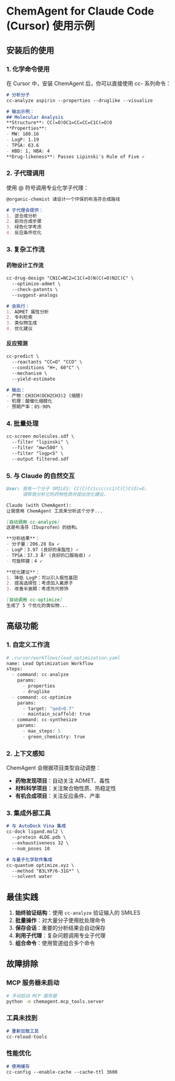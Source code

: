 # ChemAgent for Claude Code (Cursor) 使用示例

## 安装后的使用

### 1. 化学命令使用

在 Cursor 中，安装 ChemAgent 后，你可以直接使用 cc- 系列命令：

```markdown
# 分析分子
cc-analyze aspirin --properties --druglike --visualize

# 输出示例：
## Molecular Analysis
**Structure**: CC(=O)OC1=CC=CC=C1C(=O)O
**Properties**:
- MW: 180.16
- LogP: 1.19
- TPSA: 63.6
- HBD: 1, HBA: 4
**Drug-likeness**: Passes Lipinski's Rule of Five ✓
```

### 2. 子代理调用

使用 @ 符号调用专业化学子代理：

```markdown
@organic-chemist 请设计一个环保的布洛芬合成路线

# 子代理会提供：
1. 逆合成分析
2. 前向合成步骤
3. 绿色化学考虑
4. 反应条件优化
```

### 3. 复杂工作流

#### 药物设计工作流
```markdown
cc-drug-design "CN1C=NC2=C1C(=O)N(C(=O)N2C)C" \
  --optimize-admet \
  --check-patents \
  --suggest-analogs

# 会执行：
1. ADMET 属性分析
2. 专利检索
3. 类似物生成
4. 优化建议
```

#### 反应预测
```markdown
cc-predict \
  --reactants "CC=O" "CCO" \
  --conditions "H+, 60°C" \
  --mechanism \
  --yield-estimate

# 输出：
- 产物：CH3CH(OCH2CH3)2 (缩醛)
- 机理：酸催化缩醛化
- 预期产率：85-90%
```

### 4. 批量处理

```markdown
cc-screen molecules.sdf \
  --filter "lipinski" \
  --filter "mw<500" \
  --filter "logp<5" \
  --output filtered.sdf
```

### 5. 与 Claude 的自然交互

```markdown
User: 我有一个分子 SMILES: CC(C)Cc1ccc(cc1)C(C)C(O)=O，
      请帮我分析它的药物性质并提出优化建议。

Claude (with ChemAgent): 
让我使用 ChemAgent 工具来分析这个分子...

[自动调用 cc-analyze]
这是布洛芬（Ibuprofen）的结构。

**分析结果**：
- 分子量：206.28 Da ✓
- LogP：3.97 (良好的亲脂性) ✓
- TPSA：37.3 Å² (良好的口服吸收) ✓
- 可旋转键：4 ✓

**优化建议**：
1. 降低 LogP：可以引入极性基团
2. 提高选择性：考虑加入氟原子
3. 改善半衰期：考虑氘代修饰

[自动调用 cc-optimize]
生成了 5 个优化的类似物...
```

## 高级功能

### 1. 自定义工作流

```python
# .cursor/workflows/lead_optimization.yaml
name: Lead Optimization Workflow
steps:
  - command: cc-analyze
    params: 
      - properties
      - druglike
  - command: cc-optimize
    params:
      - target: "qed>0.7"
      - maintain_scaffold: true
  - command: cc-synthesize
    params:
      - max_steps: 5
      - green_chemistry: true
```

### 2. 上下文感知

ChemAgent 会根据项目类型自动调整：

- **药物发现项目**：自动关注 ADMET、毒性
- **材料科学项目**：关注聚合物性质、热稳定性
- **有机合成项目**：关注反应条件、产率

### 3. 集成外部工具

```markdown
# 与 AutoDock Vina 集成
cc-dock ligand.mol2 \
  --protein 4LDE.pdb \
  --exhaustiveness 32 \
  --num_poses 10

# 与量子化学软件集成
cc-quantum optimize.xyz \
  --method "B3LYP/6-31G*" \
  --solvent water
```

## 最佳实践

1. **始终验证结构**：使用 `cc-analyze` 验证输入的 SMILES
2. **批量操作**：对大量分子使用批处理命令
3. **保存会话**：重要的分析结果会自动保存
4. **利用子代理**：复杂问题调用专业子代理
5. **组合命令**：使用管道组合多个命令

## 故障排除

### MCP 服务器未启动
```bash
# 手动启动 MCP 服务器
python -m chemagent.mcp_tools.server
```

### 工具未找到
```markdown
# 重新加载工具
cc-reload-tools
```

### 性能优化
```markdown
# 使用缓存
cc-config --enable-cache --cache-ttl 3600
```
